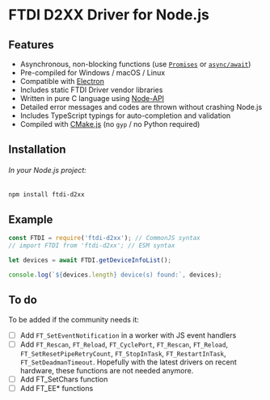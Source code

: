 # FTDI D2XX Driver for Node.js
## Features
- Asynchronous, non-blocking functions (use [`Promises`](https://developer.mozilla.org/en-US/docs/Learn/JavaScript/Asynchronous/Promises) or [`async/await`](https://developer.mozilla.org/en-US/docs/Learn/JavaScript/Asynchronous/Async_await))
- Pre-compiled for Windows / macOS / Linux
- Compatible with [Electron](https://www.electronjs.org/)
- Includes static FTDI Driver vendor libraries
- Written in pure C language using [Node-API](https://nodejs.org/api/n-api.html#node-api)
- Detailed error messages and codes are thrown without crashing Node.js
- Includes TypeScript typings for auto-completion and validation
- Compiled with [CMake.js](https://github.com/cmake-js/cmake-js) (no `gyp` / no Python required)

## Installation
###### In your Node.js project:
```bash
npm install ftdi-d2xx
```

## Example
```js
const FTDI = require('ftdi-d2xx'); // CommonJS syntax
// import FTDI from 'ftdi-d2xx'; // ESM syntax

let devices = await FTDI.getDeviceInfoList();

console.log(`${devices.length} device(s) found:`, devices);
```

## To do
To be added if the community needs it:
- [ ] Add `FT_SetEventNotification` in a worker with JS event handlers
- [ ] Add `FT_Rescan`, `FT_Reload`, `FT_CyclePort`, `FT_Rescan`, `FT_Reload`, `FT_SetResetPipeRetryCount`, `FT_StopInTask`, `FT_RestartInTask`, `FT_SetDeadmanTimeout`. Hopefully with the latest drivers on recent hardware, these functions are not needed anymore.
- [ ] Add FT_SetChars function
- [ ] Add FT_EE* functions
